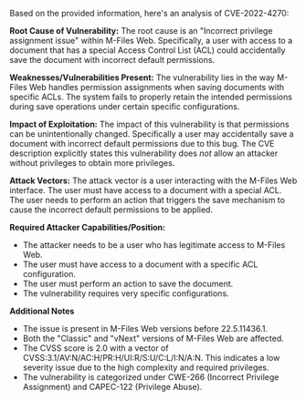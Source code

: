 Based on the provided information, here's an analysis of CVE-2022-4270:

**Root Cause of Vulnerability:**
The root cause is an "Incorrect privilege assignment issue" within M-Files Web. Specifically, a user with access to a document that has a special Access Control List (ACL) could accidentally save the document with incorrect default permissions.

**Weaknesses/Vulnerabilities Present:**
The vulnerability lies in the way M-Files Web handles permission assignments when saving documents with specific ACLs. The system fails to properly retain the intended permissions during save operations under certain specific configurations.

**Impact of Exploitation:**
The impact of this vulnerability is that permissions can be unintentionally changed. Specifically a user may accidentally save a document with incorrect default permissions due to this bug. The CVE description explicitly states this vulnerability does *not* allow an attacker without privileges to obtain more privileges.

**Attack Vectors:**
The attack vector is a user interacting with the M-Files Web interface. The user must have access to a document with a special ACL. The user needs to perform an action that triggers the save mechanism to cause the incorrect default permissions to be applied.

**Required Attacker Capabilities/Position:**
*   The attacker needs to be a user who has legitimate access to M-Files Web.
*   The user must have access to a document with a specific ACL configuration.
*   The user must perform an action to save the document.
*  The vulnerability requires very specific configurations.

**Additional Notes**

*   The issue is present in M-Files Web versions before 22.5.11436.1.
*   Both the "Classic" and "vNext" versions of M-Files Web are affected.
*   The CVSS score is 2.0 with a vector of CVSS:3.1/AV:N/AC:H/PR:H/UI:R/S:U/C:L/I:N/A:N. This indicates a low severity issue due to the high complexity and required privileges.
*   The vulnerability is categorized under CWE-266 (Incorrect Privilege Assignment) and CAPEC-122 (Privilege Abuse).